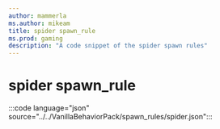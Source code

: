 ```yaml
---
author: mammerla
ms.author: mikeam
title: spider spawn_rule
ms.prod: gaming
description: "A code snippet of the spider spawn rules"
---
```


# spider spawn_rule

:::code language="json" source="../../VanillaBehaviorPack/spawn_rules/spider.json":::
